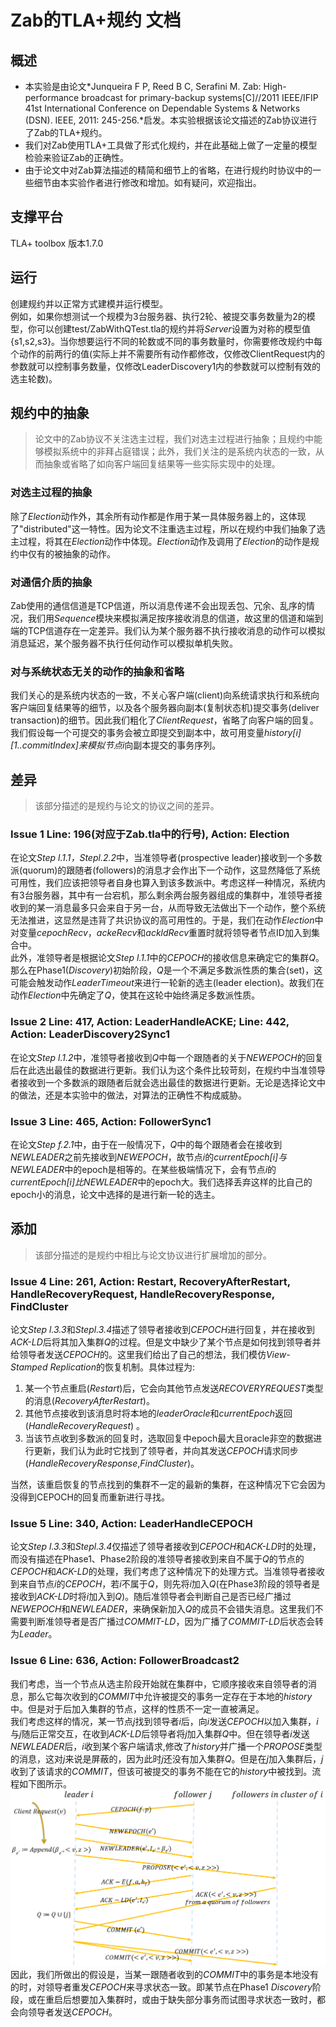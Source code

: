 # Zab的TLA+规约 文档

## 概述
-	本实验是由论文*Junqueira F P, Reed B C, Serafini M. Zab: High-performance broadcast for primary-backup systems[C]//2011 IEEE/IFIP 41st International Conference on Dependable Systems & Networks (DSN). IEEE, 2011: 245-256.*启发。本实验根据该论文描述的Zab协议进行了Zab的TLA+规约。
-	我们对Zab使用TLA+工具做了形式化规约，并在此基础上做了一定量的模型检验来验证Zab的正确性。
-	由于论文中对Zab算法描述的精简和细节上的省略，在进行规约时协议中的一些细节由本实验作者进行修改和增加。如有疑问，欢迎指出。

## 支撑平台
TLA+ toolbox 版本1.7.0

## 运行
创建规约并以正常方式建模并运行模型。  
例如，如果你想测试一个规模为3台服务器、执行2轮、被提交事务数量为2的模型，你可以创建test/ZabWithQTest.tla的规约并将*Server*设置为对称的模型值{s1,s2,s3}。当你想要运行不同的轮数或不同的事务数量时，你需要修改规约中每个动作的前两行的值(实际上并不需要所有动作都修改，仅修改ClientRequest内的参数就可以控制事务数量，仅修改LeaderDiscovery1内的参数就可以控制有效的选主轮数)。

## 规约中的抽象
>论文中的Zab协议不关注选主过程，我们对选主过程进行抽象；且规约中能够模拟系统中的非拜占庭错误；此外，我们关注的是系统内状态的一致，从而抽象或省略了如向客户端回复结果等一些实际实现中的处理。

### 对选主过程的抽象
除了*Election*动作外，其余所有动作都是作用于某一具体服务器上的，这体现了"distributed"这一特性。因为论文不注重选主过程，所以在规约中我们抽象了选主过程，将其在*Election*动作中体现。*Election*动作及调用了*Election*的动作是规约中仅有的被抽象的动作。

### 对通信介质的抽象
Zab使用的通信信道是TCP信道，所以消息传递不会出现丢包、冗余、乱序的情况，我们用*Sequence*模块来模拟满足按序接收消息的信道，故这里的信道和端到端的TCP信道存在一定差异。我们认为某个服务器不执行接收消息的动作可以模拟消息延迟，某个服务器不执行任何动作可以模拟单机失败。

### 对与系统状态无关的动作的抽象和省略
我们关心的是系统内状态的一致，不关心客户端(client)向系统请求执行和系统向客户端回复结果等的细节，以及各个服务器向副本(复制状态机)提交事务(deliver transaction)的细节。因此我们粗化了*ClientRequest*，省略了向客户端的回复。我们假设每一个可提交的事务会被立即提交到副本中，故可用变量*history[i][1..commitIndex]*来模拟节点*i*向副本提交的事务序列。

## 差异
>该部分描述的是规约与论文的协议之间的差异。

### Issue 1 Line: 196(对应于Zab.tla中的行号), Action: Election
在论文*Step l.1.1，Stepl.2.2*中，当准领导者(prospective leader)接收到一个多数派(quorum)的跟随者(followers)的消息才会作出下一个动作，这显然降低了系统可用性，我们应该把领导者自身也算入到该多数派中。考虑这样一种情况，系统内有3台服务器，其中有一台宕机，那么剩余两台服务器组成的集群中，准领导者接收到的某一消息最多只会来自于另一台，从而导致无法做出下一个动作，整个系统无法推进，这显然是违背了共识协议的高可用性的。于是，我们在动作*Election*中对变量*cepochRecv*，*ackeRecv*和*ackldRecv*重置时就将领导者节点ID加入到集合中。  
此外，准领导者是根据论文*Step l.1.1*中的*CEPOCH*的接收信息来确定它的集群*Q*。那么在Phase1(*Discovery*)初始阶段，*Q*是一个不满足多数派性质的集合(set)，这可能会触发动作*LeaderTimeout*来进行一轮新的选主(leader election)。故我们在动作*Election*中先确定了*Q*，使其在这轮中始终满足多数派性质。


### Issue 2 Line: 417, Action: LeaderHandleACKE; Line: 442, Action: LeaderDiscovery2Sync1
在论文*Step l.1.2*中，准领导者接收到*Q*中每一个跟随者的关于*NEWEPOCH*的回复后在此选出最佳的数据进行更新。我们认为这个条件比较苛刻，在规约中当准领导者接收到一个多数派的跟随者后就会选出最佳的数据进行更新。无论是选择论文中的做法，还是本实验中的做法，对算法的正确性不构成威胁。

### Issue 3 Line: 465, Action: FollowerSync1
在论文*Step f.2.1*中，由于在一般情况下，*Q*中的每个跟随者会在接收到*NEWLEADER*之前先接收到*NEWEPOCH*，故节点*i*的*currentEpoch[i]*与*NEWLEADER*中的epoch是相等的。在某些极端情况下，会有节点*i*的*currentEpoch[i]*比*NEWLEADER*中的epoch大。我们选择丢弃这样的比自己的epoch小的消息，论文中选择的是进行新一轮的选主。


## 添加
>该部分描述的是规约中相比与论文协议进行扩展增加的部分。

### Issue 4 Line: 261, Action: Restart, RecoveryAfterRestart, HandleRecoveryRequest, HandleRecoveryResponse, FindCluster
论文*Step l.3.3*和*Stepl.3.4*描述了领导者接收到*CEPOCH*进行回复，并在接收到*ACK-LD*后将其加入集群*Q*的过程。但是文中缺少了某个节点是如何找到领导者并给领导者发送*CEPOCH*的。这里我们给出了自己的想法，我们模仿*View-Stamped Replication*的恢复机制。具体过程为:  
1.	某一个节点重启(*Restart*)后，它会向其他节点发送*RECOVERYREQUEST*类型的消息(*RecoveryAfterRestart*)。	  
2.	其他节点接收到该消息时将本地的*leaderOracle*和*currentEpoch*返回(*HandleRecoveryRequest*)  。
3.	当该节点收到多数派的回复时，选取回复中epoch最大且oracle非空的数据进行更新，我们认为此时它找到了领导者，并向其发送*CEPOCH*请求同步(*HandleRecoveryResponse*,*FindCluster*)。  

当然，该重启恢复的节点找到的集群不一定的最新的集群，在这种情况下它会因为没得到CEPOCH的回复而重新进行寻找。

### Issue 5 Line: 340, Action: LeaderHandleCEPOCH
论文*Step l.3.3*和*Stepl.3.4*仅描述了领导者接收到*CEPOCH*和*ACK-LD*时的处理，而没有描述在Phase1、Phase2阶段的准领导者接收到来自不属于*Q*的节点的*CEPOCH*和*ACK-LD*的处理，我们考虑了这种情况下的处理方式。当准领导者接收到来自节点*i*的*CEPOCH*，若*i*不属于*Q*，则先将*i*加入*Q*(在Phase3阶段的领导者是接收到*ACK-LD*时将*i*加入到*Q*)。随后准领导者会判断自己是否已经广播过*NEWEPOCH*和*NEWLEADER*，来确保新加入*Q*的成员不会错失消息。这里我们不需要判断准领导者是否广播过*COMMIT-LD*，因为广播了*COMMIT-LD*后状态会转为*Leader*。

### Issue 6 Line: 636, Action: FollowerBroadcast2
我们考虑，当一个节点从选主阶段开始就在集群中，它顺序接收来自领导者的消息，那么它每次收到的*COMMIT*中允许被提交的事务一定存在于本地的*history*中。但是对于后加入集群的节点，这样的性质不一定一直被满足。  
我们考虑这样的情况，某一节点*j*找到领导者*i*后，向*i*发送*CEPOCH*以加入集群，*i*与*j*随后正常交互，在收到*ACK-LD*后领导者将*j*加入集群*Q*中。但在领导者*i*发送*NEWLEADER*后，*i*收到某个客户端请求,修改了*history*并广播一个*PROPOSE*类型的消息，这对*j*来说是屏蔽的，因为此时*j*还没有加入集群*Q*。但是在*j*加入集群后，*j*收到了该请求的*COMMIT*，但该可被提交的事务不能在它的*history*中被找到。流程如下图所示。
![pic recovery](picture/pic_recovery.PNG)  
因此，我们所做出的假设是，当某一跟随者收到的*COMMIT*中的事务是本地没有的时，对领导者重发*CEPOCH*来寻求状态一致。即某节点在Phase1 *Discovery*阶段，或在重启后想要加入集群时，或由于缺失部分事务而试图寻求状态一致时，都会向领导者发送*CEPOCH*。